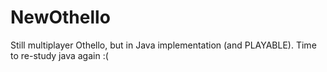 # NewOthello
Still multiplayer Othello, but in Java implementation (and PLAYABLE). Time to re-study java again :(
